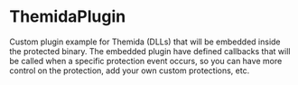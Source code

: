 # ThemidaPlugin
Custom plugin example for Themida (DLLs) that will be embedded inside the protected binary. The embedded plugin have defined callbacks that will be called when a specific protection event occurs, so you can have more control on the protection, add your own custom protections, etc.
